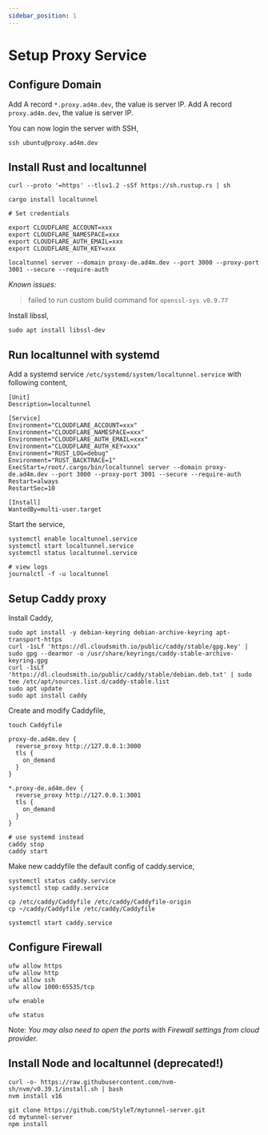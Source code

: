 ```yaml
---
sidebar_position: 1
---
```


# Setup Proxy Service

## Configure Domain

Add A record `*.proxy.ad4m.dev`, the value is server IP.
Add A record `proxy.ad4m.dev`, the value is server IP.

You can now login the server with SSH,

```
ssh ubuntu@proxy.ad4m.dev
```

## Install Rust and localtunnel

```shell
curl --proto '=https' --tlsv1.2 -sSf https://sh.rustup.rs | sh
```

```shell
cargo install localtunnel

# Set credentials

export CLOUDFLARE_ACCOUNT=xxx
export CLOUDFLARE_NAMESPACE=xxx
export CLOUDFLARE_AUTH_EMAIL=xxx
export CLOUDFLARE_AUTH_KEY=xxx

localtunnel server --domain proxy-de.ad4m.dev --port 3000 --proxy-port 3001 --secure --require-auth
```

*Known issues:*

> failed to run custom build command for `openssl-sys v0.9.77`

Install libssl,
```shell
sudo apt install libssl-dev
```

## Run localtunnel with systemd

Add a systemd service `/etc/systemd/system/localtunnel.service` with following content,

```
[Unit]
Description=localtunnel

[Service]
Environment="CLOUDFLARE_ACCOUNT=xxx"
Environment="CLOUDFLARE_NAMESPACE=xxx"
Environment="CLOUDFLARE_AUTH_EMAIL=xxx"
Environment="CLOUDFLARE_AUTH_KEY=xxx"
Environment="RUST_LOG=debug"
Environment="RUST_BACKTRACE=1"
ExecStart=/root/.cargo/bin/localtunnel server --domain proxy-de.ad4m.dev --port 3000 --proxy-port 3001 --secure --require-auth
Restart=always
RestartSec=10

[Install]
WantedBy=multi-user.target
```

Start the service,

```shell
systemctl enable localtunnel.service
systemctl start localtunnel.service
systemctl status localtunnel.service

# view logs
journalctl -f -u localtunnel
```

## Setup Caddy proxy

Install Caddy,

```shell
sudo apt install -y debian-keyring debian-archive-keyring apt-transport-https
curl -1sLf 'https://dl.cloudsmith.io/public/caddy/stable/gpg.key' | sudo gpg --dearmor -o /usr/share/keyrings/caddy-stable-archive-keyring.gpg
curl -1sLf 'https://dl.cloudsmith.io/public/caddy/stable/debian.deb.txt' | sudo tee /etc/apt/sources.list.d/caddy-stable.list
sudo apt update
sudo apt install caddy
```

Create and modify Caddyfile,

```shell
touch Caddyfile
```

```
proxy-de.ad4m.dev {
  reverse_proxy http://127.0.0.1:3000
  tls {
    on_demand
  }
}

*.proxy-de.ad4m.dev {
  reverse_proxy http://127.0.0.1:3001
  tls {
    on_demand
  }
}
```

```shell
# use systemd instead
caddy stop
caddy start
```

Make new caddyfile the default config of caddy.service,

```shell
systemctl status caddy.service
systemctl stop caddy.service

cp /etc/caddy/Caddyfile /etc/caddy/Caddyfile-origin
cp ~/caddy/Caddyfile /etc/caddy/Caddyfile

systemctl start caddy.service
```

## Configure Firewall

```shell
ufw allow https
ufw allow http
ufw allow ssh
ufw allow 1000:65535/tcp

ufw enable

ufw status
```

Note: *You may also need to open the ports with Firewall settings from cloud provider.*


## Install Node and localtunnel (deprecated!)

```
curl -o- https://raw.githubusercontent.com/nvm-sh/nvm/v0.39.1/install.sh | bash
nvm install v16
```

```
git clone https://github.com/StyleT/mytunnel-server.git
cd mytunnel-server
npm install
```